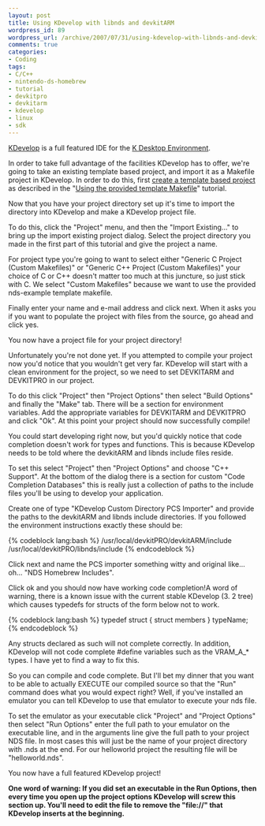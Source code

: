 ```yaml
--- 
layout: post
title: Using KDevelop with libnds and devkitARM
wordpress_id: 89
wordpress_url: /archive/2007/07/31/using-kdevelop-with-libnds-and-devkitarm/
comments: true
categories: 
- Coding
tags: 
- C/C++
- nintendo-ds-homebrew
- tutorial
- devkitpro
- devkitarm
- kdevelop
- linux
- sdk
---
```


[KDevelop](http://www.kdevelop.org/ "The official KDevelop website.") is a full featured IDE for the [K Desktop Environment](http://www.kde.org/ "The official K Desktop Environment website."). 

In order to take full advantage of the facilities KDevelop has to offer, we're going to take an existing template based project, and import it as a Makefile project in KDevelop. In order to do this, first [create a template based project](/archive/2007/07/30/using-the-libnds-example-template-makefiles/ "Instructions on setting up a template based project.") as described in the "[Using the provided template Makefile](/archive/2007/07/30/using-the-libnds-example-template-makefiles/ "Using the provided Makefile based templates.")" tutorial. 

Now that you have your project directory set up it's time to import the directory into KDevelop and make a KDevelop project file. 

To do this, click the "Project" menu, and then the "Import Existing..." to bring up the import existing project dialog. Select the project directory you made in the first part of this tutorial and give the project a name. 

For project type you're going to want to select either "Generic C Project (Custom Makefiles)" or "Generic C++ Project (Custom Makefiles)" your choice of C or C++ doesn't matter too much at this juncture, so just stick with C. We select "Custom Makefiles" because we want to use the provided nds-example template makefile. 

Finally enter your name and e-mail address and click next. When it asks you if you want to populate the project with files from the source, go ahead and click yes. 

You now have a project file for your project directory!

Unfortunately you're not done yet. If you attempted to compile your project now you'd notice that you wouldn't get very far. KDevelop will start with a clean environment for the project, so we need to set DEVKITARM and DEVKITPRO in our project. 

To do this click "Project" then "Project Options" then select "Build Options" and finally the "Make" tab. There will be a section for environment variables. Add the appropriate variables for DEVKITARM and DEVKITPRO and click "Ok". At this point your project should now successfully compile!

You could start developing right now, but you'd quickly notice that code completion doesn't work for types and functions. This is because KDevelop needs to be told where the devkitARM and libnds include files reside. 

To set this select "Project" then "Project Options" and choose "C++ Support". At the bottom of the dialog there is a section for custom "Code Completion Databases" this is really just a collection of paths to the include files you'll be using to develop your application. 

Create one of type "KDevelop Custom Directory PCS Importer" and provide the paths to the devkitARM and libnds include directories. If you followed the environment instructions exactly these should be:

{% codeblock lang:bash %}
    /usr/local/devkitPRO/devkitARM/include
    /usr/local/devkitPRO/libnds/include
{% endcodeblock %}

Click next and name the PCS importer something witty and original like... oh... "NDS Homebrew Includes". 

Click ok and you should now have working code completion!A word of warning, there is a known issue with the current stable KDevelop (3. 2 tree) which causes typedefs for structs of the form below not to work.

{% codeblock lang:bash %}
    typedef struct {
        struct members
    } typeName;
{% endcodeblock %}

Any structs declared as such will not complete correctly. In addition, KDevelop will not code complete #define variables such as the VRAM_A_* types. I have yet to find a way to fix this. 

So you can compile and code complete. But I'll bet my dinner that you want to be able to actually EXECUTE our compiled source so that the "Run" command does what you would expect right? Well, if you've installed an emulator you can tell KDevelop to use that emulator to execute your nds file. 

To set the emulator as your executable click "Project" and "Project Options" then select "Run Options" enter the full path to your emulator on the executable line, and in the arguments line give the full path to your project NDS file. In most cases this will just be the name of your project directory with .nds at the end. For our helloworld project the resulting file will be "helloworld.nds". 

You now have a full featured KDevelop project!

**One word of warning: If you did set an executable in the Run Options, then every time you open up the project options KDevelop will screw this section up. You'll need to edit the file to remove the "file://" that KDevelop inserts at the beginning.**
